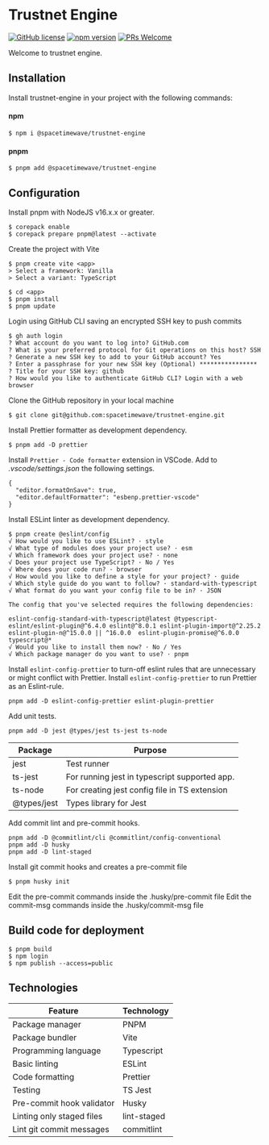 # Trustnet Engine

[![GitHub license](https://img.shields.io/badge/License-MIT-blue.svg)](https://github.com/spacetimewave/trustnet-engine/blob/main/LICENSE) [![npm version](https://img.shields.io/npm/v/@spacetimewave/trustnet-engine.svg?style=flat)](https://www.npmjs.com/package/@spacetimewave/trustnet-engine) [![PRs Welcome](https://img.shields.io/badge/Pull%20Requests-Open-brightgreen.svg)](https://github.com/spacetimewave/trustnet-engine/blob/main/CONTRIBUTING.md)

Welcome to trustnet engine.

## Installation

Install trustnet-engine in your project with the following commands:

#### npm

```console
$ npm i @spacetimewave/trustnet-engine
```

#### pnpm

```console
$ pnpm add @spacetimewave/trustnet-engine
```

## Configuration

Install pnpm with NodeJS v16.x.x or greater.

```console
$ corepack enable
$ corepack prepare pnpm@latest --activate
```

Create the project with Vite

```console
$ pnpm create vite <app>
> Select a framework: Vanilla
> Select a variant: TypeScript

$ cd <app>
$ pnpm install
$ pnpm update
```

Login using GitHub CLI saving an encrypted SSH key to push commits

```console
$ gh auth login
? What account do you want to log into? GitHub.com
? What is your preferred protocol for Git operations on this host? SSH
? Generate a new SSH key to add to your GitHub account? Yes
? Enter a passphrase for your new SSH key (Optional) ****************
? Title for your SSH key: github
? How would you like to authenticate GitHub CLI? Login with a web browser
```

Clone the GitHub repository in your local machine

```console
$ git clone git@github.com:spacetimewave/trustnet-engine.git
```

Install Prettier formatter as development dependency.

```console
$ pnpm add -D prettier
```

Install `Prettier - Code formatter` extension in VSCode.
Add to _.vscode/settings.json_ the following settings.

```console
{
  "editor.formatOnSave": true,
  "editor.defaultFormatter": "esbenp.prettier-vscode"
}
```

Install ESLint linter as development dependency.

```console
$ pnpm create @eslint/config
√ How would you like to use ESLint? · style
√ What type of modules does your project use? · esm
√ Which framework does your project use? · none
√ Does your project use TypeScript? · No / Yes
√ Where does your code run? · browser
√ How would you like to define a style for your project? · guide
√ Which style guide do you want to follow? · standard-with-typescript
√ What format do you want your config file to be in? · JSON

The config that you've selected requires the following dependencies:

eslint-config-standard-with-typescript@latest @typescript-eslint/eslint-plugin@^6.4.0 eslint@^8.0.1 eslint-plugin-import@^2.25.2 eslint-plugin-n@^15.0.0 || ^16.0.0  eslint-plugin-promise@^6.0.0 typescript@*
√ Would you like to install them now? · No / Yes
√ Which package manager do you want to use? · pnpm
```

Install `eslint-config-prettier` to turn-off eslint rules that are unnecessary or might conflict with Prettier. Install `eslint-config-prettier` to run Prettier as an Eslint-rule.

```console
pnpm add -D eslint-config-prettier eslint-plugin-prettier
```

Add unit tests.

```console
pnpm add -D jest @types/jest ts-jest ts-node
```

| Package     | Purpose                                       |
| ----------- | --------------------------------------------- |
| jest        | Test runner                                   |
| ts-jest     | For running jest in typescript supported app. |
| ts-node     | For creating jest config file in TS extension |
| @types/jest | Types library for Jest                        |

Add commit lint and pre-commit hooks.

```console
pnpm add -D @commitlint/cli @commitlint/config-conventional
pnpm add -D husky
pnpm add -D lint-staged
```

Install git commit hooks and creates a pre-commit file

```console
$ pnpm husky init
```

Edit the pre-commit commands inside the .husky/pre-commit file
Edit the commit-msg commands inside the .husky/commit-msg file

## Build code for deployment

```console
$ pnpm build
$ npm login
$ npm publish --access=public
```

## Technologies

| Feature                   | Technology  |
| ------------------------- | ----------- |
| Package manager           | PNPM        |
| Package bundler           | Vite        |
| Programming language      | Typescript  |
| Basic linting             | ESLint      |
| Code formatting           | Prettier    |
| Testing                   | TS Jest     |
| Pre-commit hook validator | Husky       |
| Linting only staged files | lint-staged |
| Lint git commit messages  | commitlint  |
